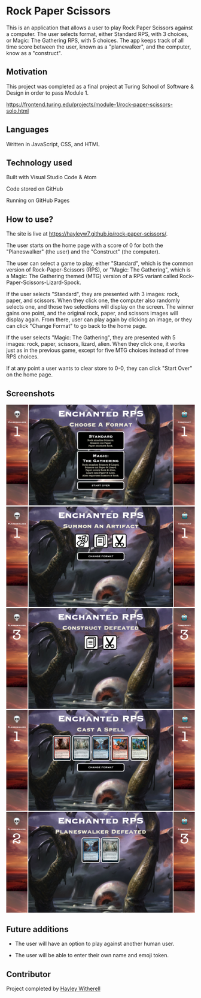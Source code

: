 # Rock Paper Scissors

This is an application that allows a user to play Rock Paper Scissors against a computer. The user selects format, either Standard RPS, with 3 choices, or Magic: The Gathering RPS, with 5 choices. The app keeps track of all time score between the user, known as a "planewalker", and the computer, know as a "construct".

## Motivation

This project was completed as a final project at Turing School of Software & Design in order to pass Module 1.

https://frontend.turing.edu/projects/module-1/rock-paper-scissors-solo.html

## Languages

Written in JavaScript, CSS, and HTML

## Technology used

Built with Visual Studio Code & Atom

Code stored on GitHub

Running on GitHub Pages

## How to use?

The site is live at https://hayleyw7.github.io/rock-paper-scissors/.

The user starts on the home page with a score of 0 for both the "Planeswalker" (the user) and the "Construct" (the computer).

The user can select a game to play, either "Standard", which is the common version of Rock-Paper-Scissors (RPS), or "Magic: The Gathering", which is a Magic: The Gathering themed (MTG) version of a RPS variant called Rock-Paper-Scissors-Lizard-Spock.

If the user selects "Standard", they are presented with 3 images: rock, paper, and scissors. When they click one, the computer also randomly selects one, and those two selections will display on the screen. The winner gains one point, and the original rock, paper, and scissors images will display again. From there, user can play again by clicking an image, or they can click "Change Format" to go back to the home page.

If the user selects "Magic: The Gathering", they are presented with 5 images: rock, paper, scissors, lizard, alien. When they click one, it works just as in the previous game, except for five MTG choices instead of three RPS choices.

If at any point a user wants to clear store to 0-0, they can click "Start Over" on the home page.

## Screenshots

![Home](assets/ss-home.png)
![Rock-Paper-Scissors Game](assets/ss-rps-game.png)
![Rock-Paper-Scissors Selections](assets/ss-rps-selections.png)
![Magic: The Gathering Game](assets/ss-mtg-game.png)
![Magic: The Gathering Selections](assets/ss-mtg-selections.png)

## Future additions

* The user will have an option to play against another human user.

* The user will be able to enter their own name and emoji token.

## Contributor

Project completed by [Hayley Witherell](https://github.com/hayleyw7)